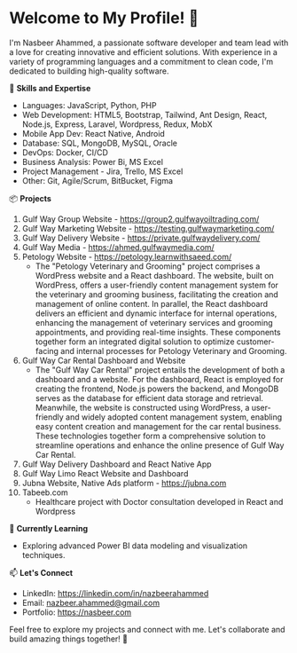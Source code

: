 # Welcome to My Profile! 👋

I'm Nasbeer Ahammed, a passionate software developer and team lead with a love for creating innovative and efficient solutions. With experience in a variety of programming languages and a commitment to clean code, I'm dedicated to building high-quality software.

🚀 **Skills and Expertise**
- Languages: JavaScript, Python, PHP
- Web Development: HTML5, Bootstrap, Tailwind, Ant Design, React, Node.js, Express, Laravel, Wordpress, Redux, MobX
- Mobile App Dev: React Native, Android
- Database: SQL, MongoDB, MySQL, Oracle
- DevOps: Docker, CI/CD
- Business Analysis: Power Bi, MS Excel
- Project Management - Jira, Trello, MS Excel
- Other: Git, Agile/Scrum, BitBucket, Figma

📦 **Projects**
1. Gulf Way Group Website - https://group2.gulfwayoiltrading.com/
2. Gulf Way Marketing Website - https://testing.gulfwaymarketing.com/
3. Gulf Way Delivery Website - https://private.gulfwaydelivery.com/
4. Gulf Way Media - https://ahmed.gulfwaymedia.com/
5. Petology Website - https://petology.learnwithsaeed.com/
   - The "Petology Veterinary and Grooming" project comprises a WordPress website and a React dashboard. The website, built on WordPress, offers a user-friendly content management system for the veterinary and grooming business, facilitating the creation and management of online content. In parallel, the React dashboard delivers an efficient and dynamic interface for internal operations, enhancing the management of veterinary services and grooming appointments, and providing real-time insights. These components together form an integrated digital solution to optimize customer-facing and internal processes for Petology Veterinary and Grooming.
6. Gulf Way Car Rental Dashboard and Website
   - The "Gulf Way Car Rental" project entails the development of both a dashboard and a website. For the dashboard, React is employed for creating the frontend, Node.js powers the backend, and MongoDB serves as the database for efficient data storage and retrieval. Meanwhile, the website is constructed using WordPress, a user-friendly and widely adopted content management system, enabling easy content creation and management for the car rental business. These technologies together form a comprehensive solution to streamline operations and enhance the online presence of Gulf Way Car Rental.
7. Gulf Way Delivery Dashboard and React Native App
8. Gulf Way Limo React Website and Dashboard
9. Jubna Website, Native Ads platform - https://jubna.com
10. Tabeeb.com
    - Healthcare project with Doctor consultation developed in React and Wordpress

🌱 **Currently Learning**
- Exploring advanced Power BI data modeling and visualization techniques.

📫 **Let's Connect**
- LinkedIn: https://linkedin.com/in/nazbeerahammed
- Email: nazbeer.ahammed@gmail.com
- Portfolio: https://nasbeer.com

Feel free to explore my projects and connect with me. Let's collaborate and build amazing things together! 🌟
